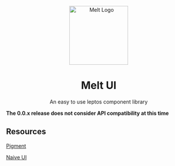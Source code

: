 <p align="center" >
    <img src="https://raw.githubusercontent.com/luoxiaozero/melt-ui/main/logo.svg" alt="Melt Logo" width="160px"/>
</p>
<h1 align="center">Melt UI</h1>
<p align="center">An easy to use leptos component library</p>

**The 0.0.x release does not consider API compatibility at this time**

## Resources

[Pigment](https://github.com/kobaltedev/pigment)

[Naive UI](https://github.com/tusen-ai/naive-ui)
